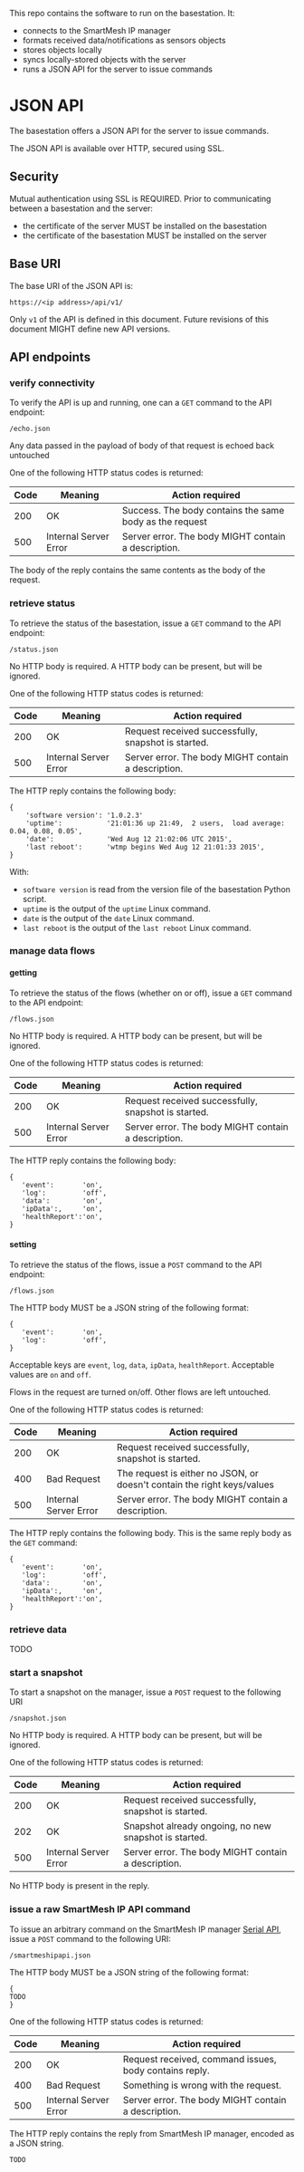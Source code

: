 This repo contains the software to run on the basestation. It:
* connects to the SmartMesh IP manager
* formats received data/notifications as sensors objects
* stores objects locally
* syncs locally-stored objects with the server
* runs a JSON API for the server to issue commands

# JSON API

The basestation offers a JSON API for the server to issue commands.

The JSON API is available over HTTP, secured using SSL.

## Security

Mutual authentication using SSL is REQUIRED. Prior to communicating between a basestation and the server:
* the certificate of the server MUST be installed on the basestation
* the certificate of the basestation MUST be installed on the server

## Base URI

The base URI of the JSON API is:

```
https://<ip address>/api/v1/
```

Only `v1` of the API is defined in this document. Future revisions of this document MIGHT define new API versions.

## API endpoints

### verify connectivity

To verify the API is up and running, one can a `GET` command to the API endpoint:

```
/echo.json
```

Any data passed in the payload of body of that request is echoed back untouched

One of the following HTTP status codes is returned:

| Code |               Meaning | Action required                                                             |
|------|-----------------------|-----------------------------------------------------------------------------|
| 200  |                    OK | Success. The body contains the same body as the request                     |
| 500  | Internal Server Error | Server error. The body MIGHT contain a description.                         |

The body of the reply contains the same contents as the body of the request.

### retrieve status

To retrieve the status of the basestation, issue a `GET` command to the API endpoint:

```
/status.json
```

No HTTP body is required. A HTTP body can be present, but will be ignored.

One of the following HTTP status codes is returned:

| Code |               Meaning | Action required                                                             |
|------|-----------------------|-----------------------------------------------------------------------------|
| 200  |                    OK | Request received successfully, snapshot is started.                         |
| 500  | Internal Server Error | Server error. The body MIGHT contain a description.                         |

The HTTP reply contains the following body:

```
{
    'software version': '1.0.2.3' 
    'uptime':           '21:01:36 up 21:49,  2 users,  load average: 0.04, 0.08, 0.05',
    'date':             'Wed Aug 12 21:02:06 UTC 2015',
    'last reboot':      'wtmp begins Wed Aug 12 21:01:33 2015',
}
```

With:
* `software version` is read from the version file of the basestation Python script.
* `uptime` is the output of the `uptime` Linux command.
* `date` is the output of the `date` Linux command.
* `last reboot` is the output of the `last reboot` Linux command.

### manage data flows

#### getting

To retrieve the status of the flows (whether on or off), issue a `GET` command to the API endpoint:

```
/flows.json
```

No HTTP body is required. A HTTP body can be present, but will be ignored.

One of the following HTTP status codes is returned:

| Code |               Meaning | Action required                                                             |
|------|-----------------------|-----------------------------------------------------------------------------|
| 200  |                    OK | Request received successfully, snapshot is started.                         |
| 500  | Internal Server Error | Server error. The body MIGHT contain a description.                         |

The HTTP reply contains the following body:

```
{
   'event':       'on',
   'log':         'off',
   'data':        'on',
   'ipData':,     'on',
   'healthReport':'on',
}
```

#### setting

To retrieve the status of the flows, issue a `POST` command to the API endpoint:

```
/flows.json
```

The HTTP body MUST be a JSON string of the following format:

```
{
   'event':       'on',
   'log':         'off',
}
```

Acceptable keys are `event`, `log`, `data`, `ipData`, `healthReport`. Acceptable values are `on` and `off`.

Flows in the request are turned on/off. Other flows are left untouched.

One of the following HTTP status codes is returned:

| Code |               Meaning | Action required                                                             |
|------|-----------------------|-----------------------------------------------------------------------------|
| 200  |                    OK | Request received successfully, snapshot is started.                         |
| 400  |           Bad Request | The request is either no JSON, or doesn't contain the right keys/values     |
| 500  | Internal Server Error | Server error. The body MIGHT contain a description.                         |

The HTTP reply contains the following body. This is the same reply body as the `GET` command:

```
{
   'event':       'on',
   'log':         'off',
   'data':        'on',
   'ipData':,     'on',
   'healthReport':'on',
}
```

### retrieve data

TODO

### start a snapshot

To start a snapshot on the manager, issue a `POST` request to the following URI 

```
/snapshot.json
```

No HTTP body is required. A HTTP body can be present, but will be ignored.

One of the following HTTP status codes is returned:

| Code |               Meaning | Action required                                                             |
|------|-----------------------|-----------------------------------------------------------------------------|
| 200  |                    OK | Request received successfully, snapshot is started.                         |
| 202  |                    OK | Snapshot already ongoing, no new snapshot is started.                       |
| 500  | Internal Server Error | Server error. The body MIGHT contain a description.                         |

No HTTP body is present in the reply.

### issue a raw SmartMesh IP API command

To issue an arbitrary command on the SmartMesh IP manager [Serial API](http://www.linear.com/docs/41883), issue a `POST` command to the following URI:

```
/smartmeshipapi.json
```

The HTTP body MUST be a JSON string of the following format:

```
{
TODO
}
```

One of the following HTTP status codes is returned:

| Code |               Meaning | Action required                                                             |
|------|-----------------------|-----------------------------------------------------------------------------|
| 200  |                    OK | Request received, command issues, body contains reply.                      |
| 400  |           Bad Request | Something is wrong with the request.                                        |
| 500  | Internal Server Error | Server error. The body MIGHT contain a description.                         |

The HTTP reply contains the reply from SmartMesh IP manager, encoded as a JSON string.

```
TODO
```
